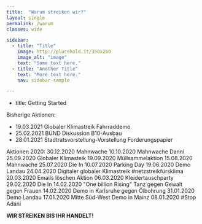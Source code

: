 ```yaml
---
title:  "Warum streiken wir?"
layout: single
permalink: /warum
classes: wide

sidebar:
  - title: "Title"
    image: http://placehold.it/350x250
    image_alt: "image"
    text: "Some text here."
  - title: "Another Title"
    text: "More text here."
    nav: sidebar-sample

---
```

- title: Getting Started
       

Bisherige Aktionen:
- 19.03.2021 Globaler Klimastreik Fahrraddemo
- 25.02.2021 BUND Diskussion B10-Ausbau
- 28.01.2021 Stadtratsvorstellung-Vorstellung Forderungspapier

Aktionen 2020:
30.12.2020 Mahnwache 
10.10.2020 Mahnwache Danni
25.09.2020 Globaler Klimasteik
19.09.2020 Müllsammelaktion 
15.08.2020 Mahnwache 
25.07.2020 Die In
10.07.2020 Parking Day
19.06.2020 Demo Landau
24.04.2020 Digitaler globaler Klimastreik #netzstreikfürsklima
20.03.2020 Emails löschen Aktion
06.03.2020 Kleidertauschparty
29.02.2020 Die In
14.02.2020 "One billion Rising" Tanz gegen Gewalt gegen Frauen
14.02.2020 Demo in Karlsruhe gegen Ölbohrung
31.01.2020 Demo Landau
17.01.2020 Mitte Süd-West Demo in Mainz
08.01.2020 #Stop Adani

<b>WIR STREIKEN BIS IHR HANDELT!<b>

